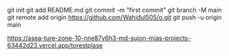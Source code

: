 git init
git add README.md
git commit -m "first commit"
git branch -M main
git remote add origin https://github.com/Wahidul505/o.git
git push -u origin main







https://asea-ture-zone-10-nne87y6h3-md-sujon-mias-projects-63442d23.vercel.app/torestplase